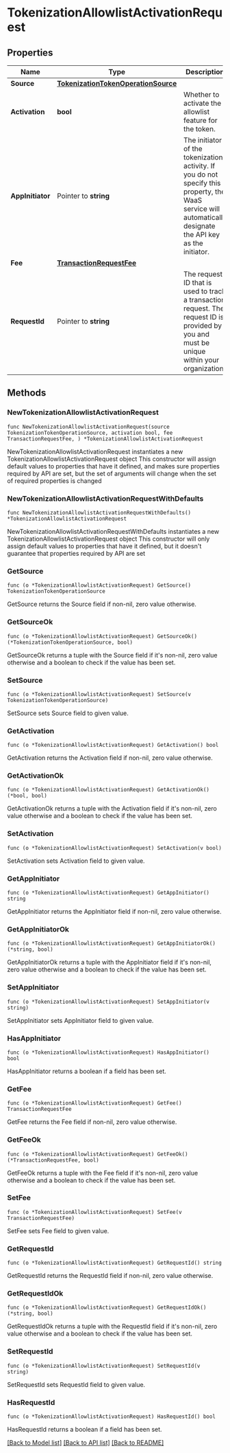 # TokenizationAllowlistActivationRequest

## Properties

Name | Type | Description | Notes
------------ | ------------- | ------------- | -------------
**Source** | [**TokenizationTokenOperationSource**](TokenizationTokenOperationSource.md) |  | 
**Activation** | **bool** | Whether to activate the allowlist feature for the token. | 
**AppInitiator** | Pointer to **string** | The initiator of the tokenization activity. If you do not specify this property, the WaaS service will automatically designate the API key as the initiator. | [optional] 
**Fee** | [**TransactionRequestFee**](TransactionRequestFee.md) |  | 
**RequestId** | Pointer to **string** | The request ID that is used to track a transaction request. The request ID is provided by you and must be unique within your organization. | [optional] 

## Methods

### NewTokenizationAllowlistActivationRequest

`func NewTokenizationAllowlistActivationRequest(source TokenizationTokenOperationSource, activation bool, fee TransactionRequestFee, ) *TokenizationAllowlistActivationRequest`

NewTokenizationAllowlistActivationRequest instantiates a new TokenizationAllowlistActivationRequest object
This constructor will assign default values to properties that have it defined,
and makes sure properties required by API are set, but the set of arguments
will change when the set of required properties is changed

### NewTokenizationAllowlistActivationRequestWithDefaults

`func NewTokenizationAllowlistActivationRequestWithDefaults() *TokenizationAllowlistActivationRequest`

NewTokenizationAllowlistActivationRequestWithDefaults instantiates a new TokenizationAllowlistActivationRequest object
This constructor will only assign default values to properties that have it defined,
but it doesn't guarantee that properties required by API are set

### GetSource

`func (o *TokenizationAllowlistActivationRequest) GetSource() TokenizationTokenOperationSource`

GetSource returns the Source field if non-nil, zero value otherwise.

### GetSourceOk

`func (o *TokenizationAllowlistActivationRequest) GetSourceOk() (*TokenizationTokenOperationSource, bool)`

GetSourceOk returns a tuple with the Source field if it's non-nil, zero value otherwise
and a boolean to check if the value has been set.

### SetSource

`func (o *TokenizationAllowlistActivationRequest) SetSource(v TokenizationTokenOperationSource)`

SetSource sets Source field to given value.


### GetActivation

`func (o *TokenizationAllowlistActivationRequest) GetActivation() bool`

GetActivation returns the Activation field if non-nil, zero value otherwise.

### GetActivationOk

`func (o *TokenizationAllowlistActivationRequest) GetActivationOk() (*bool, bool)`

GetActivationOk returns a tuple with the Activation field if it's non-nil, zero value otherwise
and a boolean to check if the value has been set.

### SetActivation

`func (o *TokenizationAllowlistActivationRequest) SetActivation(v bool)`

SetActivation sets Activation field to given value.


### GetAppInitiator

`func (o *TokenizationAllowlistActivationRequest) GetAppInitiator() string`

GetAppInitiator returns the AppInitiator field if non-nil, zero value otherwise.

### GetAppInitiatorOk

`func (o *TokenizationAllowlistActivationRequest) GetAppInitiatorOk() (*string, bool)`

GetAppInitiatorOk returns a tuple with the AppInitiator field if it's non-nil, zero value otherwise
and a boolean to check if the value has been set.

### SetAppInitiator

`func (o *TokenizationAllowlistActivationRequest) SetAppInitiator(v string)`

SetAppInitiator sets AppInitiator field to given value.

### HasAppInitiator

`func (o *TokenizationAllowlistActivationRequest) HasAppInitiator() bool`

HasAppInitiator returns a boolean if a field has been set.

### GetFee

`func (o *TokenizationAllowlistActivationRequest) GetFee() TransactionRequestFee`

GetFee returns the Fee field if non-nil, zero value otherwise.

### GetFeeOk

`func (o *TokenizationAllowlistActivationRequest) GetFeeOk() (*TransactionRequestFee, bool)`

GetFeeOk returns a tuple with the Fee field if it's non-nil, zero value otherwise
and a boolean to check if the value has been set.

### SetFee

`func (o *TokenizationAllowlistActivationRequest) SetFee(v TransactionRequestFee)`

SetFee sets Fee field to given value.


### GetRequestId

`func (o *TokenizationAllowlistActivationRequest) GetRequestId() string`

GetRequestId returns the RequestId field if non-nil, zero value otherwise.

### GetRequestIdOk

`func (o *TokenizationAllowlistActivationRequest) GetRequestIdOk() (*string, bool)`

GetRequestIdOk returns a tuple with the RequestId field if it's non-nil, zero value otherwise
and a boolean to check if the value has been set.

### SetRequestId

`func (o *TokenizationAllowlistActivationRequest) SetRequestId(v string)`

SetRequestId sets RequestId field to given value.

### HasRequestId

`func (o *TokenizationAllowlistActivationRequest) HasRequestId() bool`

HasRequestId returns a boolean if a field has been set.


[[Back to Model list]](../README.md#documentation-for-models) [[Back to API list]](../README.md#documentation-for-api-endpoints) [[Back to README]](../README.md)


